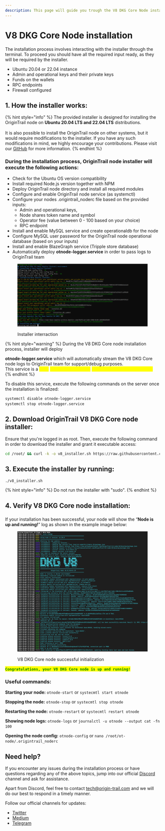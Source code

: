 ```yaml
---
description: This page will guide you trough the V8 DKG Core Node installation process
---
```


# V8 DKG Core Node installation

The installation process involves interacting with the installer through the terminal. To proceed you should have all the required input ready, as they will be required by the installer.

* Ubuntu 20.04 or 22.04 instance
* Admin and operational keys and their private keys
* Funds on the wallets
* RPC endpoints
* Firewall configured

## 1. **How the installer works**:

{% hint style="info" %}
The provided installer is designed for installing the OriginTrail node on **Ubuntu 20.04 LTS and 22.04 LTS** distributions.\
\
It is also possible to install the OriginTrail node on other systems, but it would require  modifications to the installer. If you have any such modifications in mind, we highly encourage your contributions. Please visit our [GitHub](https://github.com/OriginTrail/ot-node) for more information.
{% endhint %}

### **During the installation process, OriginTrail node installer will execute the following actions:**

* Check for the Ubuntu OS version compatibility
* Install required Node.js version together with NPM
* Deploy OriginTrail node directory and install all required modules
* Configure and enable OriginTrail node service (as systemctl)
* Configure your nodes .origintrail\_noderc file based on the provided inputs:
  * Admin and operational keys,
  * Node shares token name and symbol
  * Operator fee (value between 0 - 100 based on your choice)
  * RPC endpoint&#x20;
* Install and enable MySQL service and create operationaldb for the node
* Configure MySQL user password for the OriginTrail node operational database (based on your inputs)
* Install and enable BlazeGraph service (Tripple store database)
* Automatically deploy **otnode-logger.service** in order to pass logs to OriginTrail team

<figure><img src="../../.gitbook/assets/image (11).png" alt=""><figcaption><p>Installer interraction</p></figcaption></figure>

{% hint style="warning" %}
During the V8 DKG Core node installation process, installer will deploy&#x20;

**otnode-logger.service** which will automatically stream the V8 DKG Core node logs  to OriginTrail team for support/debug purposes.\
This service is a <mark style="color:yellow;">**hard**</mark> <mark style="color:yellow;">**requirement for the**</mark> <mark style="color:yellow;">**incentivised testnet rewards.**</mark>&#x20;
{% endhint %}

To disable this service, execute the following commands on the server once the installation is finalized:

```sh
systemctl disable otnode-logger.service
systemctl stop otnode-logger.service
```

## 2. Download OriginTrail V8 DKG Core node installer:

Ensure that you're logged in as root. Then, execute the following command in order to download the installer and grant it executable access:

```sh
cd /root/ && curl -k -o v8_installer.sh https://raw.githubusercontent.com/OriginTrail/ot-node/v8/develop/installer/v8_installer.sh && chmod +x v8_installer.sh
```

## 3. Execute the installer by running:

```
./v8_installer.sh
```

{% hint style="info" %}
Do not run the installer with "sudo".
{% endhint %}



## 4. Verify V8 DKG Core node installation:

###

If your installation has been successful, your node will show the “**Node is up and running!**” log as shown in the example image below:

<figure><img src="../../.gitbook/assets/image (14).png" alt=""><figcaption><p>V8 DKG Core node successful initialization</p></figcaption></figure>

<mark style="color:green;">**`Congratulations, your V8 DKG Core node is up and running!`**</mark>



### **Useful commands:**

**Starting your node:** `otnode-start` or `systecmtl start otnode`

**Stopping the node:** `otnode-stop` or `systecmtl stop otnode`

**Restarting the node:** `otnode-restart`  or `systecmtl restart otnode`

**Showing node logs:** `otnode-logs`  or `journalctl -u otnode --output cat -fn 100`

**Opening the node config:** `otnode-config` or `nano /root/ot-node/.origintrail_noderc`



## Need help?

If you encounter any issues during the installation process or have questions regarding any of the above topics, jump into our official [Discord](https://discordapp.com/invite/FCgYk2S) channel and ask for assistance.

Apart from Discord, feel free to contact [tech@origin-trail.com](mailto:tech@origin-trail.com) and we will do our best to respond in a timely manner.

Follow our official channels for updates:&#x20;

* [Twitter](https://twitter.com/origin\_trail)&#x20;
* [Medium](https://medium.com/origintrail)&#x20;
* [Telegram](https://t.me/origintrail)
